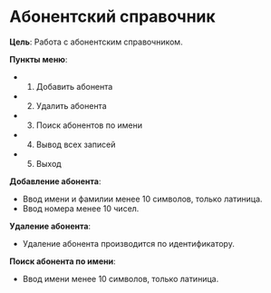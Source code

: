 # Абонентский справочник

**Цель**: Работа с абонентским справочником.

**Пункты меню**:
- 1) Добавить абонента
- 2) Удалить абонента
- 3) Поиск абонентов по имени
- 4) Вывод всех записей
- 5) Выход

**Добавление абонента**:
- Ввод имени и фамилии менее 10 символов, только латиница.
- Ввод номера менее 10 чисел.

**Удаление абонента**:
- Удаление абонента производится по идентификатору.

**Поиск абонента по имени**:
- Ввод имени менее 10 символов, только латиница.
